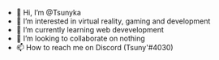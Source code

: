 - 👋 Hi, I’m @Tsunyka
- 👀 I’m interested in virtual reality, gaming and development
- 🌱 I’m currently learning web devevelopment
- 💞️ I’m looking to collaborate on nothing
- 📫 How to reach me on Discord (Tsuny'#4030)

<!---
Tsunyka/Tsunyka is a ✨ special ✨ repository because its `README.md` (this file) appears on your GitHub profile.
You can click the Preview link to take a look at your changes.
--->
